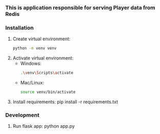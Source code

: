 ### This is application responsible for serving Player data from Redis

### Installation
1. Create virtual environment:
   ```bash
   python -m venv venv
   ```
2. Activate virtual environment:
   - Windows:
     ```bash
     .\venv\Scripts\activate
     ```
   - Mac/Linux:
     ```bash
     source venv/bin/activate
     ```
3. Install requirements:
     pip install -r requirements.txt

### Development
1. Run flask app:
    python app.py
